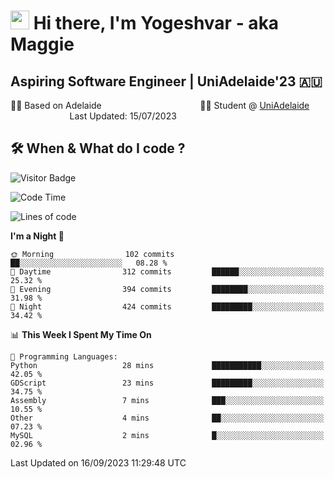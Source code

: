 <h1><img src="https://emojis.slackmojis.com/emojis/images/1531849430/4246/blob-sunglasses.gif?1531849430" width="30"/> Hi there, I'm Yogeshvar - aka Maggie</h1>

## Aspiring Software Engineer | UniAdelaide'23 🇦🇺  
🏂🏻  Based on Adelaide &nbsp;&nbsp;&nbsp;&nbsp;&nbsp;&nbsp;&nbsp;&nbsp;&nbsp;&nbsp;&nbsp;&nbsp;&nbsp;&nbsp;&nbsp;&nbsp;&nbsp;&nbsp;&nbsp;&nbsp;&nbsp;&nbsp;&nbsp;&nbsp;&nbsp;&nbsp;&nbsp;&nbsp;&nbsp;&nbsp;&nbsp;&nbsp;&nbsp;&nbsp;&nbsp;&nbsp;&nbsp;&nbsp;&nbsp;👨‍💻 Student @ [UniAdelaide](https://www.adelaide.edu.au)   &nbsp;&nbsp;&nbsp;&nbsp;&nbsp;&nbsp;&nbsp;&nbsp;&nbsp;&nbsp;&nbsp;&nbsp;&nbsp;&nbsp;&nbsp;&nbsp;&nbsp;&nbsp;&nbsp;&nbsp;&nbsp;&nbsp;&nbsp;&nbsp;Last Updated: 15/07/2023

## 🛠 When & What do I code ?  

![Visitor Badge](https://visitor-badge.feriirawann.repl.co?username=yogeshvar&repo=yogeshvar&label=Visitors&style=plastic&color=%23457BFF&contentType=svg)

<!--START_SECTION:waka-->
![Code Time](http://img.shields.io/badge/Code%20Time-2%2C296%20hrs%2019%20mins-blue)

![Lines of code](https://img.shields.io/badge/From%20Hello%20World%20I%27ve%20Written-4.2%20million%20lines%20of%20code-blue)

**I'm a Night 🦉** 

```text
🌞 Morning                102 commits         ██░░░░░░░░░░░░░░░░░░░░░░░   08.28 % 
🌆 Daytime                312 commits         ██████░░░░░░░░░░░░░░░░░░░   25.32 % 
🌃 Evening                394 commits         ████████░░░░░░░░░░░░░░░░░   31.98 % 
🌙 Night                  424 commits         █████████░░░░░░░░░░░░░░░░   34.42 % 
```


📊 **This Week I Spent My Time On** 

```text
💬 Programming Languages: 
Python                   28 mins             ███████████░░░░░░░░░░░░░░   42.05 % 
GDScript                 23 mins             █████████░░░░░░░░░░░░░░░░   34.75 % 
Assembly                 7 mins              ███░░░░░░░░░░░░░░░░░░░░░░   10.55 % 
Other                    4 mins              ██░░░░░░░░░░░░░░░░░░░░░░░   07.23 % 
MySQL                    2 mins              █░░░░░░░░░░░░░░░░░░░░░░░░   02.96 % 
```


 Last Updated on 16/09/2023 11:29:48 UTC
<!--END_SECTION:waka-->
